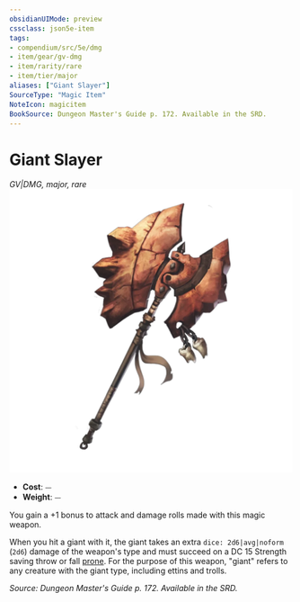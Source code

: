 ```yaml
---
obsidianUIMode: preview
cssclass: json5e-item
tags:
- compendium/src/5e/dmg
- item/gear/gv-dmg
- item/rarity/rare
- item/tier/major
aliases: ["Giant Slayer"]
SourceType: "Magic Item"
NoteIcon: magicitem
BookSource: Dungeon Master's Guide p. 172. Available in the SRD.
---
```

# Giant Slayer
*GV|DMG, major, rare*  
![](https://raw.githubusercontent.com/5etools-mirror-2/5etools-img/main/items/DMG/Giant%20Slayer.webp#right)  

- **Cost**: ⏤
- **Weight**: ⏤

You gain a +1 bonus to attack and damage rolls made with this magic weapon.

When you hit a giant with it, the giant takes an extra `dice: 2d6|avg|noform` (`2d6`) damage of the weapon's type and must succeed on a DC 15 Strength saving throw or fall [prone](/3-Mechanics/CLI/rules/conditions.md#prone). For the purpose of this weapon, "giant" refers to any creature with the giant type, including ettins and trolls.

*Source: Dungeon Master's Guide p. 172. Available in the SRD.*